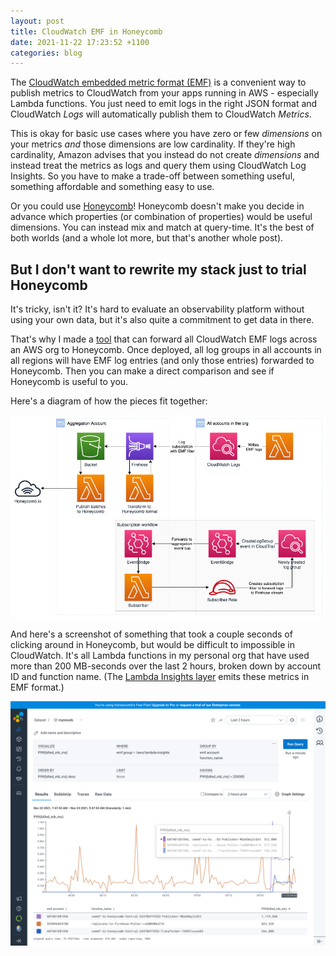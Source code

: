 ```yaml
---
layout: post
title: CloudWatch EMF in Honeycomb
date: 2021-11-22 17:23:52 +1100
categories: blog
---
```


The [CloudWatch embedded metric format (EMF)][emf-spec] is a convenient way to
publish metrics to CloudWatch from your apps running in AWS - especially Lambda
functions. You just need to emit logs in the right JSON format and CloudWatch _Logs_
will automatically publish them to CloudWatch _Metrics_. 

This is okay for basic use cases where you have zero or few _dimensions_ on your
metrics _and_ those dimensions are low cardinality. If they're high cardinality,
Amazon advises that you instead do not create _dimensions_ and instead treat the
metrics as logs and query them using CloudWatch Log Insights. So you have to make 
a trade-off between something useful, something affordable and something easy to 
use. 

Or you could use [Honeycomb][honeycomb]! Honeycomb doesn't make you decide in
advance which properties (or combination of properties) would be useful dimensions.
You can instead mix and match at query-time. It's the best of both worlds (and a
whole lot more, but that's another whole post).

## But I don't want to rewrite my stack just to trial Honeycomb

It's tricky, isn't it? It's hard to evaluate an observability platform without
using your own data, but it's also quite a commitment to get data in there.

That's why I made a [tool][tool] that can forward all CloudWatch EMF logs across
an AWS org to Honeycomb. Once deployed, all log groups in all accounts in all 
regions  will have EMF log entries (and only those entries) forwarded to Honeycomb. 
Then you can make a direct comparison and see if Honeycomb is useful to you.

Here's a diagram of how the pieces fit together:

![diagram](/assets/2021-11-22-diagram.png)

And here's a screenshot of something that took a couple seconds of clicking
around in Honeycomb, but would be difficult to impossible in CloudWatch. It's
all Lambda functions in my personal org that have used more than 200 MB-seconds
over the last 2 hours, broken down by account ID and function name. (The 
[Lambda Insights layer][insights] emits these metrics in EMF format.)

![screenshot](/assets/2021-11-22-honeycomb.png)

[emf-spec]: https://docs.aws.amazon.com/AmazonCloudWatch/latest/monitoring/CloudWatch_Embedded_Metric_Format_Specification.html
[honeycomb]: https://honeycomb.io/
[tool]: https://github.com/aidansteele/cwemf-to-honeycomb
[insights]: https://docs.aws.amazon.com/AmazonCloudWatch/latest/monitoring/Lambda-Insights.html
